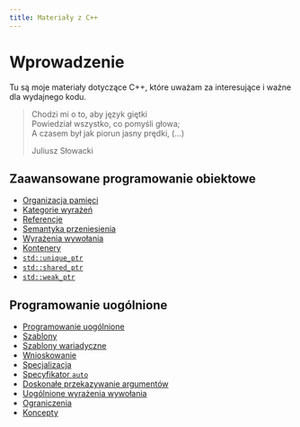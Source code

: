 ```yaml
---
title: Materiały z C++
---
```


# Wprowadzenie

Tu są moje materiały dotyczące C++, które uważam za interesujące i
ważne dla wydajnego kodu.

> Chodzi mi o to, aby język giętki<br/>
> Powiedział wszystko, co pomyśli głowa;<br/>
> A czasem był jak piorun jasny prędki, (...)<br/>
>
> Juliusz Słowacki

## Zaawansowane programowanie obiektowe

* [Organizacja pamięci](memory/pl)
* [Kategorie wyrażeń](categories/pl)
* [Referencje](references/pl)
* [Semantyka przeniesienia](move/pl)
* [Wyrażenia wywołania](callable1/pl)
* [Kontenery](containers/pl)
* [`std::unique_ptr`](unique_ptr/pl)
* [`std::shared_ptr`](shared_ptr/pl)
* [`std::weak_ptr`](weak_ptr/pl)

## Programowanie uogólnione

* [Programowanie uogólnione](generic/pl)
* [Szablony](templates/pl)
* [Szablony wariadyczne](variadic/pl)
* [Wnioskowanie](deduction/pl)
* [Specjalizacja](specialization/pl)
* [Specyfikator `auto`](auto/pl)
* [Doskonałe przekazywanie argumentów](forwarding/pl)
* [Uogólnione wyrażenia wywołania](callable2/pl)
* [Ograniczenia](constraints/pl)
* [Koncepty](concepts/pl)
